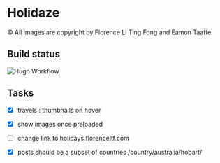 # Holidaze

© All images are copyright by Florence Li Ting Fong and Eamon Taaffe.

## Build status

![Hugo Workflow](https://github.com/eamontaaffe/holidaze/workflows/Hugo%20Workflow/badge.svg)

## Tasks

- [x] travels : thumbnails on hover

- [x] show images once preloaded

- [ ] change link to holidays.florenceltf.com

- [x] posts should be a subset of countries /country/australia/hobart/
